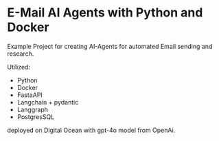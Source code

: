 # E-Mail AI Agents with Python and Docker

Example Project for creating AI-Agents for automated Email sending and research.

Utilized:

- Python
- Docker
- FastaAPI
- Langchain + pydantic
- Langgraph
- PostgresSQL

deployed on Digital Ocean with gpt-4o model from OpenAi.
